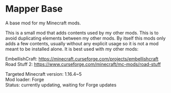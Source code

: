 # Mapper Base
 A base mod for my Minecraft mods.
 
 This is a small mod that adds contents used by my other mods. This is to avoid duplicating elements between my other mods.
 By itself this mods only adds a few contents, usually without any explicit usage so it is not a mod meant to be installed alone. It is best used with my other mods:
 
 EmbellishCraft: https://minecraft.curseforge.com/projects/embellishcraft 
 Road Stuff 2: https://www.curseforge.com/minecraft/mc-mods/road-stuff
 
 Targeted Minecraft version: 1.16.4~5  
 Mod loader: Forge  
 Status: currently updating, waiting for Forge updates
